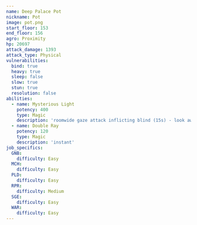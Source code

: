 ```yaml
---
name: Deep Palace Pot
nickname: Pot
image: pot.png
start_floor: 153
end_floor: 156
agro: Proximity
hp: 20697
attack_damage: 1393
attack_type: Physical
vulnerabilities:
  bind: true
  heavy: true
  sleep: false
  slow: true
  stun: true
  resolution: false
abilities:
  - name: Mysterious Light
    potency: 400
    type: Magic
    description: 'roomwide gaze attack inflicting blind (15s) - look away'
  - name: Double Ray
    potency: 120
    type: Magic
    description: 'instant'
job_specifics:
  GNB:
    difficulty: Easy
  MCH:
    difficulty: Easy
  PLD:
    difficulty: Easy
  RPR:
    difficulty: Medium
  SGE:
    difficulty: Easy
  WAR:
    difficulty: Easy
---
```

